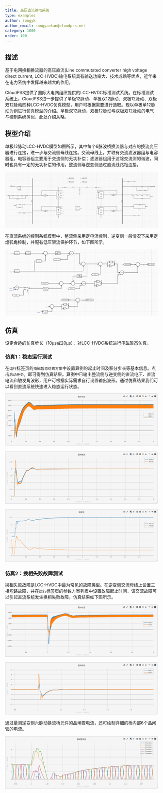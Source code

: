 ```yaml
---
title: 高压直流输电系统
type: examples
author: songyk
author_email: songyankan@cloudpss.net
category: 1000
order: 100
---
```


## 描述
基于电网换相换流器的高压直流(Line commutated converter high voltage direct current, LCC-HVDC)输电系统具有输送功率大、技术成熟等优点，近年来在电力系统中发挥越来越大的作用。

CloudPSS提供了国际大电网组织提供的LCC-HVDC标准测试系统。在标准测试系统上，CloudPSS进一步提供了单极12脉动、单极双12脉动、双极12脉动、双极双12脉动四种LCC-HVDC仿真模型，用户可根据需要进行选取。现以单极单12脉动为例进行仿真模型的介绍。单极双12脉动、双极12脉动与双极双12脉动的电气与控制系统类似，此处介绍从略。

## 模型介绍

单极12脉动LCC-HVDC模型如图所示，其中每个6脉波桥换流器与对应的换流变压器进行连接，进一步与交流侧母线连接。交流母线上，并联有交流滤波器组与电容器组，电容器组主要用于交流侧的无功补偿；滤波器组用于滤除交流测的谐波，同时也具有一定的无功补偿的作用。整流侧与逆变侧通过直流线路相连接。

![电气系统](./主电路拓扑.png "电气系统")

在直流系统的控制系统模型中，整流侧采用定电流控制，逆变侧一般情况下采用定熄弧角控制，并配有低压限流保护环节，如下图所示。

![控制系统](./控制电路.png "控制系统")

## 仿真

设定合适的仿真步长（10μs或20μs），对LCC-HVDC系统进行电磁暂态仿真。

### 仿真1：稳态运行测试

在`运行`标签页的`电磁暂态仿真方案`中设置算例的起止时间及积分步长等基本信息。点击`启动任务`，即可得到仿真结果。算例中已输出整流侧与逆变侧的直流电压、直流电流和触发角波形，用户可根据实际需求自行设置输出波形。通过仿真结果我们可以看到直流系统快速进入稳态运行状态。

![稳态计算结果-直流电压](./LCC3.png "稳态计算结果-直流电压")

![稳态计算结果-直流电流](./LCC4.png "稳态计算结果-直流电流")

![稳态计算结果-触发角（弧度）](./LCC5.png "稳态计算结果-触发角（弧度）")

### 仿真2：换相失败故障测试

换相失败故障是LCC-HVDC中最为常见的故障类型。在逆变侧交流母线上设置三相短路故障，并在`运行`标签页的参数方案列表中设置故障起止时间，该交流故障可以引起直流系统发生换相失败故障。仿真结果如下图所示。

![暂态计算结果-直流电压](./LCC6.png "暂态计算结果-直流电压")

![暂态计算结果-直流电流](./LCC7.png "暂态计算结果-直流电流")

通过量测逆变侧六脉动换流桥元件的晶闸管电流，还可绘制详细的桥内部6个晶闸管的电流。
 
![暂态计算结果-晶闸管电流](./LCC8.png "暂态计算结果-晶闸管电流")